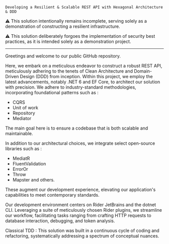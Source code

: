    Developing a Resilient & Scalable REST API with Hexagonal Architecture & DDD

:warning: This solution intentionally remains incomplete, serving solely as a demonstration of constructing a resilient infrastructure.

⚠️ This solution deliberately forgoes the implementation of security best practices, as it is intended solely as a demonstration project.

------------------------------------------------------------------------------------------------------------------------------

Greetings and welcome to our public GitHub repository. 

Here, we embark on a meticulous endeavor to construct a robust REST API, meticulously adhering to the tenets of Clean Architecture and Domain-Driven Design (DDD) from inception.
Within this project, we employ the latest advancements, notably .NET 6 and EF Core, to architect our solution with precision. 
We adhere to industry-standard methodologies, incorporating foundational patterns such as :
- CQRS
- Unit of work
- Repository
- Mediator

The main goal here is to ensure a codebase that is both scalable and maintainable.

In addition to our architectural choices, we integrate select open-source libraries such as : 
- MediatR
- FluentValidation
- ErrorOr
- Throw
- Mapster and others.

These augment our development experience, elevating our application's capabilities to meet contemporary standards.

Our development environment centers on Rider JetBrains and the dotnet CLI.
Leveraging a suite of meticulously chosen Rider plugins, we streamline our workflow, facilitating tasks ranging from crafting HTTP requests to database interaction, debugging, and token analysis.

Classical TDD : This solution was built in a continuous cycle of coding and refactoring, systematically addressing a spectrum of conceptual nuances. 


  
